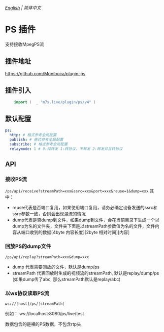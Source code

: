 _[English](https://github.com/Monibuca/plugin-ps/blob/v4/README.en.md) | 简体中文_
# PS 插件

支持接收MpegPS流

## 插件地址

https://github.com/Monibuca/plugin-ps

## 插件引入
```go
    import (  _ "m7s.live/plugin/ps/v4" )
```

## 默认配置

```yaml
ps:
  http: # 格式参考全局配置
  publish: # 格式参考全局配置
  subscribe: # 格式参考全局配置
  relaymode: 1 # 0:纯转发 1:转协议，不转发 2:转发并且转协议
```

## API

### 接收PS流
`/ps/api/receive?streamPath=xxx&ssrc=xxx&port=xxx&reuse=1&dump=xxx`
其中：
- reuse代表是否端口复用，如果使用端口复用，请务必确定设备发送的ssrc和ssrc参数一致，否则会出现混流的情况
- dump代表是否dump到文件，如果dump到文件，会在当前目录下生成一个以dump为名的文件夹，文件夹下面是以streamPath参数值为名的文件，文件内容从端口收到的数据[4byte 内容长度][2byte 相对时间][内容]
### 回放PS的dump文件

`/ps/api/replay?streamPath=xxx&dump=xxx`
- dump 代表需要回放的文件，默认是dump/ps
- streamPath 代表回放时生成的视频流的streamPath, 默认是replay/dump/ps (如果dump传了abc, 那么streamPath默认是replay/abc)

### 以ws协议读取PS流

`ws://[host]/ps/[streamPath]`

例如： ws://localhost:8080/ps/live/test

数据包含的是裸的PS数据，不包含rtp头